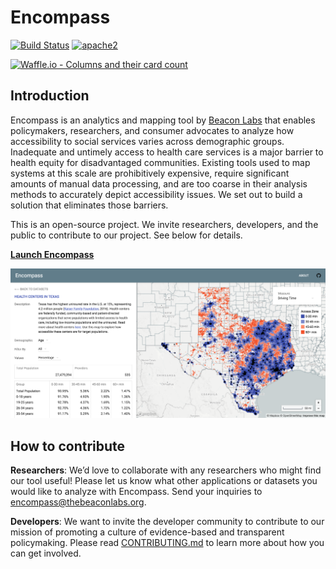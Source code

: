 # Encompass

[![Build Status][build]](https://circleci.com/gh/BeaconLabs/encompass) [![apache2]](https://www.apache.org/licenses/LICENSE-2.0)

[build]: https://img.shields.io/circleci/project/BeaconLabs/encompass.svg?branch=master&style=flat-square
[apache2]: https://img.shields.io/badge/License-Apache%202.0-blue.svg
[![Waffle.io - Columns and their card count](https://badge.waffle.io/beaconlabs/encompass.svg?columns=all)](http://waffle.io/beaconlabs/encompass)

## Introduction
Encompass is an analytics and mapping tool by [Beacon Labs](http://thebeaconlabs.org) that enables policymakers, researchers, and consumer advocates to analyze how accessibility to social services varies across demographic groups. Inadequate and untimely access to health care services is a major barrier to health equity for disadvantaged communities. Existing tools used to map systems at this scale are prohibitively expensive, require significant amounts of manual data processing, and are too coarse in their analysis methods to accurately depict accessibility issues. We set out to build a solution that eliminates those barriers.

This is an open-source project. We invite researchers, developers, and the public to contribute to our project. See below for details.

__[Launch Encompass](https://encompass.thebeaconlabs.org)__

![alt text](data/images/encompass_texas.png)

## How to contribute
__Researchers__: We’d love to collaborate with any researchers who might find our tool useful! Please let us know what other applications or datasets you would like to analyze with Encompass. Send your inquiries to [encompass@thebeaconlabs.org](mailto:encompass@thebeaconlabs.org).

__Developers__: We want to invite the developer community to contribute to our mission of promoting a culture of evidence-based and transparent policymaking. Please read [CONTRIBUTING.md](https://github.com/beaconlabs/encompass/blob/master/CONTRIBUTING.md) to learn more about how you can get involved.
